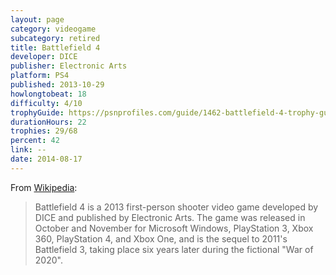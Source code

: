 ```yaml
---
layout: page
category: videogame
subcategory: retired
title: Battlefield 4
developer: DICE
publisher: Electronic Arts
platform: PS4
published: 2013-10-29
howlongtobeat: 18
difficulty: 4/10
trophyGuide: https://psnprofiles.com/guide/1462-battlefield-4-trophy-guide
durationHours: 22
trophies: 29/68
percent: 42
link: --
date: 2014-08-17
---
```


From [Wikipedia](https://en.wikipedia.org/wiki/Battlefield_4):

> Battlefield 4 is a 2013 first-person shooter video game developed by DICE and published by Electronic Arts. The game was released in October and November for Microsoft Windows, PlayStation 3, Xbox 360, PlayStation 4, and Xbox One, and is the sequel to 2011's Battlefield 3, taking place six years later during the fictional "War of 2020".
